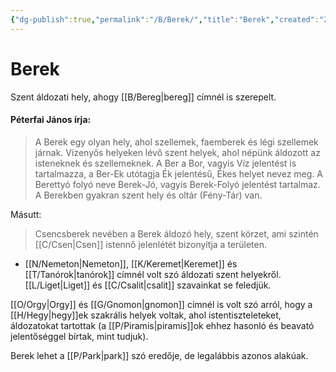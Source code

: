 ```yaml
---
{"dg-publish":true,"permalink":"/B/Berek/","title":"Berek","created":"2024-01-20T11:22","updated":"2024-01-20T11:22"}
---
```



# Berek

Szent áldozati hely, ahogy [[B/Bereg\|bereg]] címnél is szerepelt.  

#### Péterfai János írja:

> A Berek egy olyan hely, ahol szellemek, faemberek és légi szellemek járnak. Vizenyős helyeken lévő szent helyek, ahol népünk áldozott az isteneknek és szellemeknek. A Ber a Bor, vagyis Víz jelentést is tartalmazza, a Ber-Ek utótagja Ék jelentésű, Ékes helyet nevez meg. A Berettyó folyó neve Berek-Jó, vagyis Berek-Folyó jelentést tartalmaz. A Berekben gyakran szent hely és oltár (Fény-Tár) van.  

Másutt:  
> Csencsberek nevében a Berek áldozó hely, szent körzet, ami szintén [[C/Csen\|Csen]] istennő jelenlétét bizonyítja a területen.  
- [[N/Nemeton\|Nemeton]], [[K/Keremet\|Keremet]] és [[T/Tanórok\|tanórok]] címnél volt szó áldozati szent helyekről. [[L/Liget\|Liget]] és [[C/Csalit\|csalit]] szavainkat se feledjük.

[[O/Orgy\|Orgy]] és [[G/Gnomon\|gnomon]] címnél is volt szó arról, hogy a [[H/Hegy\|hegy]]ek szakrális helyek voltak, ahol istentiszteleteket, áldozatokat tartottak (a [[P/Piramis\|piramis]]ok ehhez hasonló és beavató jelentőséggel bírtak, mint tudjuk).  

Berek lehet a [[P/Park\|park]] szó eredője, de legalábbis azonos alakúak.  